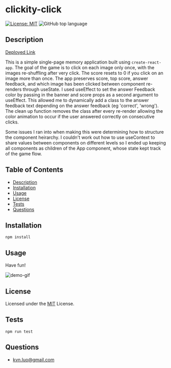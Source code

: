 
# clickity-click
[![License: MIT](https://img.shields.io/badge/License-MIT-yellow.svg)](https://opensource.org/licenses/MIT)
![GitHub top language](https://img.shields.io/github/languages/top/kev-luo/clickity-click)

## Description
[Deployed Link](https://kev-luo.github.io/clickity-click/)

This is a simple single-page memory application built using `create-react-app`. The goal of the game is to click on each image only once, with the images re-shuffling after very click. The score resets to 0 if you click on an image more than once. The app preserves score, top score, answer feedback, and which image has been clicked between component re-renders through useState. I used useEffect to set the answer Feedback color by passing in the banner and score props as a second argument to useEffect. This allowed me to dynamically add a class to the answer feedback text depending on the answer feedback (eg 'correct', 'wrong'). The clean up function removes the class after every re-render allowing the color animation to occur if the user answered correctly on consecutive clicks.

Some issues I ran into when making this were determining how to structure the component heirarchy. I couldn't work out how to use useContext to share values between components on different levels so I ended up keeping all components as children of the App component, whose state kept track of the game flow. 

## Table of Contents 
- [Description](#description)
- [Installation](#installation)
- [Usage](#usage)
- [License](#license)
- [Tests](#tests)
- [Questions](#questions)

## Installation
    npm install

## Usage
Have fun!

![demo-gif](public/Poke-Memory.gif)

## License
Licensed under the [MIT](https://opensource.org/licenses/MIT) License.

## Tests
    npm run test

## Questions
* [kvn.luo@gmail.com](kvn.luo@gmail.com)
